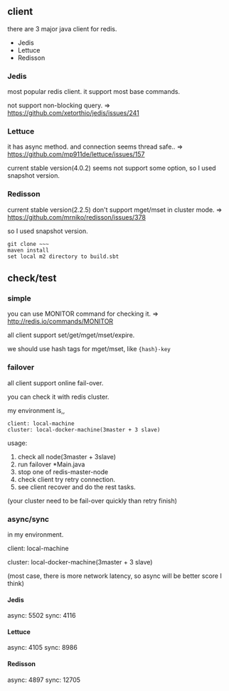 
## client

there are 3 major java client for redis.

- Jedis
- Lettuce
- Redisson

### Jedis

most popular redis client.
it support most base commands.

not support non-blocking query.
=> https://github.com/xetorthio/jedis/issues/241

### Lettuce

it has async method.
and connection seems thread safe..
=>  https://github.com/mp911de/lettuce/issues/157

current stable version(4.0.2) seems not support some option,
so I used snapshot version.

### Redisson

current stable version(2.2.5) don't support mget/mset in cluster mode.
=> https://github.com/mrniko/redisson/issues/378

so I used snapshot version.

```
git clone ~~~
maven install
set local m2 directory to build.sbt
```

## check/test

### simple

you can use MONITOR command for checking it.
=> http://redis.io/commands/MONITOR

all client support set/get/mget/mset/expire.

we should use hash tags for mget/mset, like `{hash}-key`

### failover

all client support online fail-over.

you can check it with redis cluster.

my environment is,,

```
client: local-machine
cluster: local-docker-machine(3master + 3 slave)
```

usage:

1. check all node(3master + 3slave)
1. run failover *Main.java
1. stop one of redis-master-node
1. check client try retry connection.
1. see client recover and do the rest tasks.

(your cluster need to be fail-over quickly than retry finish)

### async/sync

in my environment.

client: local-machine

cluster: local-docker-machine(3master + 3 slave)

(most case, there is more network latency, so async will be better score I think)

#### Jedis

async: 5502
sync: 4116

#### Lettuce

async: 4105
sync: 8986

#### Redisson

async: 4897
sync: 12705

